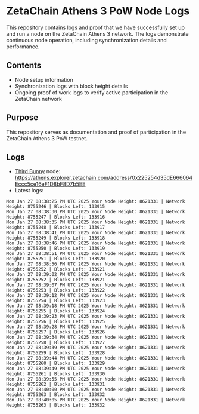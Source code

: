 # ZetaChain Athens 3 PoW Node Logs
This repository contains logs and proof that we have successfully set up and run a node on the ZetaChain Athens 3 network. The logs demonstrate continuous node operation, including synchronization details and performance.

## Contents
- Node setup information
- Synchronization logs with block height details
- Ongoing proof of work logs to verify active participation in the ZetaChain network

## Purpose
This repository serves as documentation and proof of participation in the ZetaChain Athens 3 PoW testnet.

## Logs

- [Third Bunny](https://thirdbunny.xyz/) node: https://athens.explorer.zetachain.com/address/0x225254d35dE666064Eccc5ce16eF1D8bF8D7b5EE
- Latest logs:
```
Mon Jan 27 08:38:25 PM UTC 2025 Your Node Height: 8621331 | Network Height: 8755246 | Blocks Left: 133915
Mon Jan 27 08:38:30 PM UTC 2025 Your Node Height: 8621331 | Network Height: 8755247 | Blocks Left: 133916
Mon Jan 27 08:38:35 PM UTC 2025 Your Node Height: 8621331 | Network Height: 8755248 | Blocks Left: 133917
Mon Jan 27 08:38:41 PM UTC 2025 Your Node Height: 8621331 | Network Height: 8755249 | Blocks Left: 133918
Mon Jan 27 08:38:46 PM UTC 2025 Your Node Height: 8621331 | Network Height: 8755250 | Blocks Left: 133919
Mon Jan 27 08:38:51 PM UTC 2025 Your Node Height: 8621331 | Network Height: 8755251 | Blocks Left: 133920
Mon Jan 27 08:38:56 PM UTC 2025 Your Node Height: 8621331 | Network Height: 8755252 | Blocks Left: 133921
Mon Jan 27 08:39:02 PM UTC 2025 Your Node Height: 8621331 | Network Height: 8755252 | Blocks Left: 133921
Mon Jan 27 08:39:07 PM UTC 2025 Your Node Height: 8621331 | Network Height: 8755253 | Blocks Left: 133922
Mon Jan 27 08:39:12 PM UTC 2025 Your Node Height: 8621331 | Network Height: 8755254 | Blocks Left: 133923
Mon Jan 27 08:39:18 PM UTC 2025 Your Node Height: 8621331 | Network Height: 8755255 | Blocks Left: 133924
Mon Jan 27 08:39:23 PM UTC 2025 Your Node Height: 8621331 | Network Height: 8755256 | Blocks Left: 133925
Mon Jan 27 08:39:28 PM UTC 2025 Your Node Height: 8621331 | Network Height: 8755257 | Blocks Left: 133926
Mon Jan 27 08:39:34 PM UTC 2025 Your Node Height: 8621331 | Network Height: 8755258 | Blocks Left: 133927
Mon Jan 27 08:39:39 PM UTC 2025 Your Node Height: 8621331 | Network Height: 8755259 | Blocks Left: 133928
Mon Jan 27 08:39:44 PM UTC 2025 Your Node Height: 8621331 | Network Height: 8755260 | Blocks Left: 133929
Mon Jan 27 08:39:49 PM UTC 2025 Your Node Height: 8621331 | Network Height: 8755261 | Blocks Left: 133930
Mon Jan 27 08:39:55 PM UTC 2025 Your Node Height: 8621331 | Network Height: 8755262 | Blocks Left: 133931
Mon Jan 27 08:40:00 PM UTC 2025 Your Node Height: 8621331 | Network Height: 8755263 | Blocks Left: 133932
Mon Jan 27 08:40:05 PM UTC 2025 Your Node Height: 8621331 | Network Height: 8755263 | Blocks Left: 133932
```
